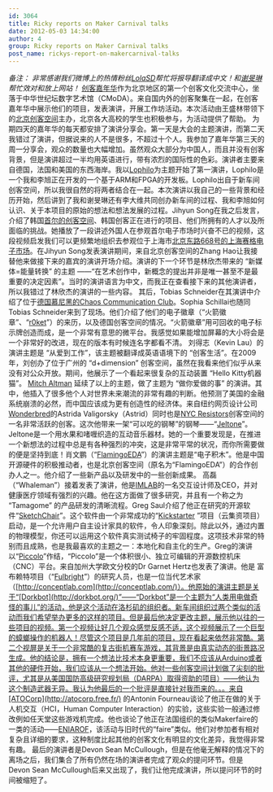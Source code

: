 ```yaml
---
id: 3064
title: Ricky reports on Maker Carnival talks
date: 2012-05-03 14:34:00
author: 4
group: Ricky reports on Maker Carnival talks
post_name: rickys-report-on-makercarnival-talks
---
```


_备注：_ _非常感谢我们微博上的热情粉丝[LolaSD](http://www.weibo.com/lolasd)帮忙将报导翻译成中文！和[谢旻琳](http://weibo.com/mlhsieh "谢旻琳")帮忙效对和放上网站！_ [创客嘉年华](http://makercarnival.com/)作为北京地区的第一个创客文化交流中心，坐落于中华世纪坛数字艺术馆（CMoDA）。来自国内外的创客聚集在一起，在创客嘉年华中展示他们的项目，发表演讲，开展工作坊活动。本次活动由王盛林带领下的[北京创客空间](http://www.bjmakerspace.com/)主办，北京各大高校的学生也积极参与，为活动提供了帮助。 为期四天的嘉年华的每天都安排了演讲分享会。第一天是大会的主题演讲，而第二天我错过了演讲，但据说来的人不是很多，不超过十个人。我参加了嘉年华第三天的周一分享会，观众的数量也大幅增加。虽然观众大部分为中国人，而且并没有创客背景，但是演讲超过一半均用英语进行，带有浓烈的国际性的色彩。演讲者主要来自德国，法国和美国的东西海岸。我以[Lophilo](http://lophilo.com/)为主题开始了第一演讲，Lophilo是一个我和李旭正在开发的一个基于ARM和FPGA的开发板。Lophilo出自于新车间创客空间，所以我很自然的将两者结合在一起。本次演讲以我自己的一些背景和经历开始，然后讲到了我和谢旻琳还有李大维共同创办新车间的过程、我和李旭如何认识、关于本项目的原始的想法和想法发展的过程。Jihyun Song在我之后发言，介绍了韩国[首尔的创客空间](http://hackerspaceseoul.com/)、韩国创客正在进行的项目、他们所拥有的人才以及所面临的挑战。她播放了一段讲述外国人在参观首尔电子市场时兴奋不已的视频，这段视频启发我们可以更频繁地组织去参观位于上海市[北京东路668号的上海赛格电子市场](http://g.co/maps/npxax)。在Jihyun Song发表演讲期间，来自北京创客空间的Zhang Hao让我接替他来做接下来的嘉宾的演讲开场介绍。演讲的下一个环节是林欣杰带来的 “新媒体=能量转换” 的主题 ——“在艺术创作中，新概念的提出并非是唯一甚至不是最重要的决定因素”。当时的演讲语言为中文，而我正在查看接下来的其他演讲者，所以我错过了林欣杰的演讲的一些内容。 其后，Tobias Schneider在其演讲中介绍了位于[德国慕尼黑的Chaos Communication Club](http://muc.ccc.de/)。Sophia Schillai也随同Tobias Schneider来到了现场。他们介绍了他们的电子徽章（“火箭徽章”、“[r0ket](http://events.ccc.de/camp/2011/wiki/R0ket)”）的来历，以及德国创客空间的情况。“火箭徽章”用可回收的电子标示牌创造而成，是一个非常有意思的微平台。我感觉如果能增加屏幕的大小将会是一个非常好的改进，现在的版本有时候连名字都看不清。 刘得志（Kevin Lau）的演讲主题是 “从爱到工作”，该主题被翻译成英语语境下的 “创客生活”。在2009年，刘创办了位于广州的 “d+dimension” 创客空间，虽然在我看来他们似乎从来没有对公众开放。期间，他展示了一个看起来很复杂的互动装置 “Hello Kitty机器猫”。 [Mitch Altman](http://en.wikipedia.org/wiki/Mitch%5FAltman) 延续了以上的主题，做了主题为 “做你爱做的事” 的演讲。其中，他插入了很多他个人对世界未来潮流的非常有趣的判断。他预测了美国的金融系统崩溃的必然，而中国应该成为更有创造性的经济体。来自纽约网页设计公司[Wonderbred](http://www.wonderbred.com)的Astrida Valigorsky（Astrid）同时也是[NYC Resistors](http://www.nycresistor.com/)创客空间的一名非常活跃的创客。这次他带来一架“可以吃的钢琴”的钢琴——“[Jeltone](http://openmaterials.org/2011/09/01/the-resistor-jeltone-an-edible-toy-piano/)”。Jeltone是一个用水果和啫喱织造的互动音乐器材。她的一个重要发现是，在推进一个新想法的过程中总是有各种强烈的冲突，这是非常平常的状况，而你所需要做的便是坚持到底！肖文鹏（“[FlamingoEDA](http://www.flamingoeda.com)”）的演讲主题是“电子积木”。他是中国开源硬件的积极推动者，也是北京创客空间（原名为“FlamingoEDA”）的合作创办人之一。他介绍了一些新产品以及研发中的一些创新成果。 高磊（“Whaleman”）接着发表了演讲，他是[IMLAB](http://imlab.cc/)的一名交互设计师及CEO，并对健康医疗领域有强烈的兴趣。他在这方面做了很多研究，并且有一个称之为 “Tamagome” 的产品研发的清晰流程。Greg Saul介绍了他正在研究的开源软件“[SketchChair](http://sketchchair.cc/)”。这个软件由一个非常成功的“[Kickstarter](http://www.kickstarter.com/projects/diatom/sketchchair-furniture-designed-by-you) ”项目（云集资项目）启动，是一个允许用户自主设计家具的软件，令人印象深刻。除此以外，通过内置的物理模型，你还可以运用这个软件真实测试椅子的牢固程度。这项技术非常的特别而且成熟，也是我最喜欢的主题之一：本地化和自主化的生产。Greg的演讲以“[Piccolo](http://www.piccolo.cc/)”作结，“Piccolo”是一个体积很小、独立可编辑的开源数控机床（CNC）平台。来自加州大学欧文分校的Dr Garnet Hertz也发表了演讲。他是 富布赖特项目（“[Fulbright](http://en.wikipedia.org/wiki/Fulbright%5FProgram)”）的研究人员，也是一位当代艺术家（[http://conceptlab.com](http://conceptlab.com/)）。他原始的演讲主题是关于“[Dorkbot](http://dorkbot.org/)”——“Dorkbot”是一个主题为“人类用电做奇怪的事儿”的活动，他是这个活动在洛杉矶的组织者。新车间组织过两个类似的活动而我们希望举办更多的这样的项目。但是最后他决定更改主题，展示他以往的一些项目的视频。第一个视频让好几个观众感觉反感不适，这个视频展示了一个巨型的蟑螂操作的机器人！尽管这个项目是几年前的项目，现在看起来依然非常酷。第二个视屏是关于一个非常酷的复古街机赛车游戏，其背景是由真实动态的街景路况生成。他的结论是，拥有一个想法比技术本身更重要，我们不应该从Arduino或者其他的硬件开始，我们应该从一个想法开始。他对一些创客空间计划做了尖刻的批评，尤其是从美国国防高级研究规划局（DARPA）取得资助的项目）——他认为这个制造武器无异。我认为他最后的一个批评是直接针对我而来的。。。来自[ATOCorp](http://atocorp.free.fr/) 的Antonin Fourneau谈论了他正在做的关于人机交互（HCI，Human Computer Interaction）的实验，这些实验一般通过修改例如任天堂这些游戏机完成。他也谈论了他正在法国组织的类似Makerfaire的一类的活动——[ENIAROF](http://www.eniarof.com/)，该活动与旧时代的“faire”类似。他们对参加者有相对复杂且详细的要求，这种制度比起其他的创客文化有明显的文化差异，我觉得非常有趣。 最后的演讲者是Devon Sean McCullough，但是在他毫无解释的情况下的离场之后，我们集合了所有仍然在场的演讲者完成了观众的提问环节。但是Devon Sean McCullough后来又出现了，我们让他完成演讲，所以提问环节的时间被缩短了。